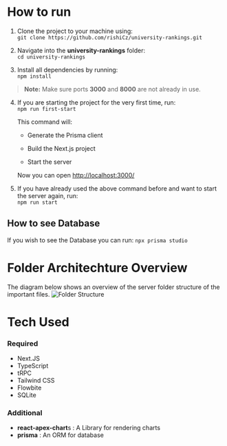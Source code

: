 # How to run

1.  Clone the project to your machine using:  
    `git clone https://github.com/rishiCz/university-rankings.git`
    
2.  Navigate into the **university-rankings** folder:  
    `cd university-rankings`
    
3.  Install all dependencies by running:  
    `npm install`
    

> **Note:** Make sure ports **3000** and **8000** are not already in use.

4.  If you are starting the project for the very first time, run:  
    `npm run first-start`  
    
    This command will:
    
    -   Generate the Prisma client
        
    -   Build the Next.js project
        
    -   Start the server
    
    Now you can open [http://localhost:3000/](http://localhost:3000/)
        
5.  If you have already used the above command before and want to start the server again, run:  
    `npm run start`


## How to see Database

If you wish to see the Database you can run:
`npx prisma studio`

# Folder Architechture Overview

The diagram below shows an overview of the server folder structure of the important files.
![Folder Structure ](https://github.com/user-attachments/assets/2df75d67-2c0d-46a9-98ec-e880fd6f31cc)


# Tech Used

 ### Required
 

 - Next.JS
 - TypeScript
 - tRPC
 - Tailwind CSS
 - Flowbite
 - SQLite

### Additional
- **react-apex-chart**s : A Library for rendering charts
- **prisma** : An ORM for database

	
